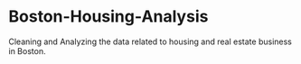 # Boston-Housing-Analysis
Cleaning and Analyzing the data related to housing and real estate business in Boston.
